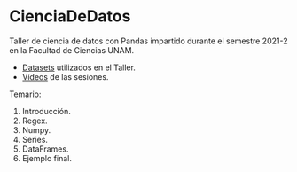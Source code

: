 # CienciaDeDatos

Taller de ciencia de datos con Pandas impartido durante el semestre 2021-2 en la Facultad de Ciencias UNAM. 
* [Datasets](https://drive.google.com/drive/folders/1sIq-tq2JQlvyC21SybpWaDs_G8bToMfz?usp=sharing) utilizados en el Taller.
* [Vídeos](https://drive.google.com/drive/folders/1Wa0fPzy52E7np8DOOqxQ1omOSTw2HuoE?usp=sharing) de las sesiones.

Temario:
1. Introducción.
2. Regex.
3. Numpy.
4. Series.
5. DataFrames.
6. Ejemplo final.
